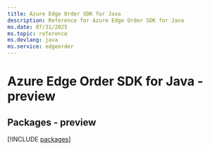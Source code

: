 ```yaml
---
title: Azure Edge Order SDK for Java
description: Reference for Azure Edge Order SDK for Java
ms.date: 07/31/2025
ms.topic: reference
ms.devlang: java
ms.service: edgeorder
---
```

# Azure Edge Order SDK for Java - preview
## Packages - preview
[!INCLUDE [packages](edge-order-index.md)]